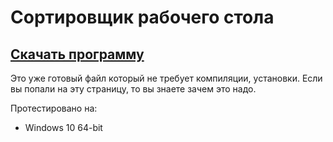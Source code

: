 # Сортировщик рабочего стола

## [Скачать программу](https://github.com/stickytape1/desktop_sorter/raw/main/main.exe)

Это уже готовый файл который не требует компиляции, установки.
Если вы попали на эту страницу, то вы знаете зачем это надо.

Протестировано на:
- Windows 10 64-bit
